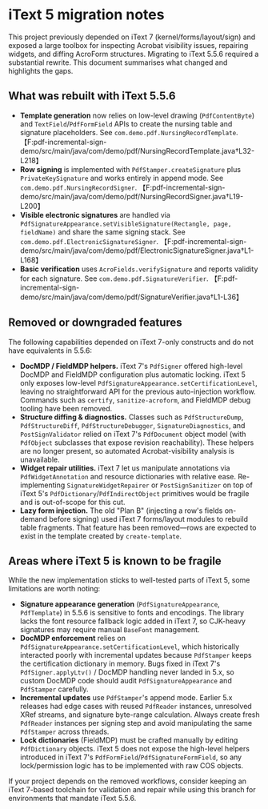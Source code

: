 # iText 5 migration notes

This project previously depended on iText 7 (kernel/forms/layout/sign) and exposed a large toolbox for inspecting Acrobat
visibility issues, repairing widgets, and diffing AcroForm structures. Migrating to iText 5.5.6 required a substantial rewrite.
This document summarises what changed and highlights the gaps.

## What was rebuilt with iText 5.5.6

* **Template generation** now relies on low-level drawing (`PdfContentByte`) and `TextField`/`PdfFormField` APIs to create the
  nursing table and signature placeholders. See `com.demo.pdf.NursingRecordTemplate`. 【F:pdf-incremental-sign-demo/src/main/java/com/demo/pdf/NursingRecordTemplate.java†L32-L218】
* **Row signing** is implemented with `PdfStamper.createSignature` plus `PrivateKeySignature` and works entirely in append mode.
  See `com.demo.pdf.NursingRecordSigner`. 【F:pdf-incremental-sign-demo/src/main/java/com/demo/pdf/NursingRecordSigner.java†L19-L200】
* **Visible electronic signatures** are handled via `PdfSignatureAppearance.setVisibleSignature(Rectangle, page, fieldName)` and
  share the same signing stack. See `com.demo.pdf.ElectronicSignatureSigner`. 【F:pdf-incremental-sign-demo/src/main/java/com/demo/pdf/ElectronicSignatureSigner.java†L1-L168】
* **Basic verification** uses `AcroFields.verifySignature` and reports validity for each signature. See
  `com.demo.pdf.SignatureVerifier`. 【F:pdf-incremental-sign-demo/src/main/java/com/demo/pdf/SignatureVerifier.java†L1-L36】

## Removed or downgraded features

The following capabilities depended on iText 7-only constructs and do not have equivalents in 5.5.6:

* **DocMDP / FieldMDP helpers.** iText 7's `PdfSigner` offered high-level DocMDP and FieldMDP configuration plus automatic
  locking. iText 5 only exposes low-level `PdfSignatureAppearance.setCertificationLevel`, leaving no straightforward API for the
  previous auto-injection workflow. Commands such as `certify`, `sanitize-acroform`, and FieldMDP debug tooling have been removed.
* **Structure diffing & diagnostics.** Classes such as `PdfStructureDump`, `PdfStructureDiff`, `PdfStructureDebugger`,
  `SignatureDiagnostics`, and `PostSignValidator` relied on iText 7's `PdfDocument` object model (with `PdfObject` subclasses that
  expose revision reachability). These helpers are no longer present, so automated Acrobat-visibility analysis is unavailable.
* **Widget repair utilities.** iText 7 let us manipulate annotations via `PdfWidgetAnnotation` and resource dictionaries with
  relative ease. Re-implementing `SignatureWidgetRepairer` or `PostSignSanitizer` on top of iText 5's `PdfDictionary`/`PdfIndirectObject`
  primitives would be fragile and is out-of-scope for this cut.
* **Lazy form injection.** The old "Plan B" (injecting a row's fields on-demand before signing) used iText 7 forms/layout modules
  to rebuild table fragments. That feature has been removed—rows are expected to exist in the template created by
  `create-template`.

## Areas where iText 5 is known to be fragile

While the new implementation sticks to well-tested parts of iText 5, some limitations are worth noting:

* **Signature appearance generation** (`PdfSignatureAppearance`, `PdfTemplate`) in 5.5.6 is sensitive to fonts and encodings. The
  library lacks the font resource fallback logic added in iText 7, so CJK-heavy signatures may require manual `BaseFont`
  management.
* **DocMDP enforcement** relies on `PdfSignatureAppearance.setCertificationLevel`, which historically interacted poorly with
  incremental updates because `PdfStamper` keeps the certification dictionary in memory. Bugs fixed in iText 7's
  `PdfSigner.applyLtv()` / DocMDP handling never landed in 5.x, so custom DocMDP code should audit `PdfSignatureAppearance` and
  `PdfStamper` carefully.
* **Incremental updates** use `PdfStamper`'s append mode. Earlier 5.x releases had edge cases with reused `PdfReader`
  instances, unresolved XRef streams, and signature byte-range calculation. Always create fresh `PdfReader` instances per
  signing step and avoid manipulating the same `PdfStamper` across threads.
* **Lock dictionaries** (FieldMDP) must be crafted manually by editing `PdfDictionary` objects. iText 5 does not expose the
  high-level helpers introduced in iText 7's `PdfFormField`/`PdfSignatureFormField`, so any lock/permission logic has to be
  implemented with raw COS objects.

If your project depends on the removed workflows, consider keeping an iText 7-based toolchain for validation and repair while
using this branch for environments that mandate iText 5.5.6.
